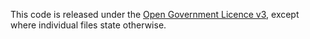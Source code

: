 This code is released under the [Open Government Licence v3](http://www.nationalarchives.gov.uk/doc/open-government-licence/version/3/), except where individual files state otherwise.
